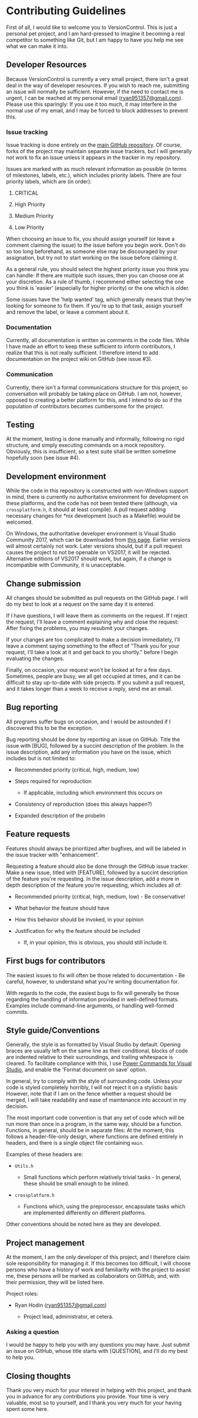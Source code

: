 # Contributing Guidelines

First of all, I would like to welcome you to VersionControl. This is just a personal
pet project, and I am hard-pressed to imagine it becoming a real competitor to
something like Git, but I am happy to have you help me see what we can make it into.

## Developer Resources

Because VersionControl is currently a very small project, there isn't a great deal
in the way of developer resources. If you wish to reach me, submitting an issue will
normally be sufficient. However, if the need to contact me is urgent, I can be
reached at my personal email (ryan951357@gmail.com). Please use this sparingly: If
you use it too much, it may interfere in the normal use of my email, and I may be
forced to block addresses to prevent this.

### Issue tracking

Issue tracking is done entirely on the [main GitHub
repository](https://github.com/za419/VersionControl/issues). Of course, forks of the
project may maintain separate issue trackers, but I will generally not work to fix
an issue unless it appears in the tracker in my repository.

Issues are marked with as much relevant information as possible (in terms of
milestones, labels, etc.), which includes priority labels. There are four priority
labels, which are (in order):

1. CRITICAL

2. High Priority

3. Medium Priority

4. Low Priority

When choosing an issue to fix, you should assign yourself (or leave a comment
claiming the issue) to the issue before you begin work. Don't do so too long
beforehand, as someone else may be discouraged by your assignation, but try not to
start working on the issue before claiming it.

As a general rule, you should select the highest priority issue you think you can
handle: If there are multiple such issues, then you can choose one at your
discretion. As a rule of thumb, I recommend either selecting the one you think is
'easier' (especially for higher priority) or the one which is older.

Some issues have the 'help wanted' tag, which generally means that they're looking
for someone to fix them. If you're up to that task, assign yourself and remove the
label, or leave a comment about it.

### Documentation

Currently, all documentation is written as comments in the code files. While I have
made an effort to keep these sufficient to inform contributors, I realize that this
is not really sufficient. I therefore intend to add documentation on the project
wiki on GitHub (see issue #3).

### Communication

Currently, there isn't a formal communications structure for this project, so
conversation will probably be taking place on GitHub. I am not, however, opposed
to creating a better platform for this, and I intend to do so if the population of
contributors becomes cumbersome for the project.

## Testing

At the moment, testing is done manually and informally, following no rigid
structure, and simply executing commands on a mock repository. Obviously, this is
insufficient, so a test suite shall be written sometime hopefully soon (see issue
#4).

## Development environment

While the code in this repository is constructed with non-Windows support in mind,
there is currently no authoritative environment for development on these
platforms, and the code has not been tested there (although, via
`crossplatform.h`, it should at least compile). A pull request adding necessary
changes for *nix development (such as a Makefile) would be welcomed.

On Windows, the authoritative developer environment is Visual Studio Community
2017, which can be downloaded from [this
page](https://www.visualstudio.com/downloads/). Earlier versions will almost
certainly not work. Later versions should, but if a pull request causes the project
to not be openable on VS2017, it will be rejected. Alternative editions of VS2017
should work, but again, if a change is incompatible with Community, it is
unacceptable.

## Change submission

All changes should be submitted as pull requests on the GitHub page. I will do my
best to look at a request on the same day it is entered.

If I have questions, I will leave them as comments on the request. If I reject the
request, I'll leave a comment explaining why and close the request: After fixing
the problems, you may resubmit your changes.

If your changes are too complicated to make a decision immediately, I'll leave a
comment saying something to the effect of "Thank you for your request, I'll take a
look at it and get back to you shortly." before I begin evaluating the changes.

Finally, on occasion, your request won't be looked at for a few days. Sometimes,
people are busy, we all get occupied at times, and it can be difficult to stay
up-to-date with side projects. If you submit a pull request, and it takes longer
than a week to receive a reply, send me an email.

## Bug reporting

All programs suffer bugs on occasion, and I would be astounded if I discovered
this to be the exception.

Bug reporting should be done by reporting an issue on GitHub. Title the issue with
[BUG], followed by a succint description of the problem. In the issue description,
add any information you have on the issue, which includes but is not limited to:

 - Recommended priority (critical, high, medium, low)

 - Steps required for reproduction

   - If applicable, including which environment this occurs on

 - Consistency of reproduction (does this always happen?)

 - Expanded description of the probelm

## Feature requests

Features should always be prioritized after bugfixes, and will be labeled in the
issue tracker with "enhancement".

Requesting a feature should also be done through the GitHub issue tracker. Make a
new issue, titled with [FEATURE], followed by a succint description of the feature
you're requesting. In the issue description, add a more in depth description of
the feature you're requesting, which includes all of:

 - Recommended priority (critical, high, medium, low) - Be conservative!

 - What behavior the feature should have

 - How this behavior should be invoked, in your opinion

 - Justification for why the feature should be included

   - If, in your opinion, this is obvious, you should still include it.

## First bugs for contributors

The easiest issues to fix will often be those related to documentation - Be
careful, however, to understand what you're writing documentation for.

With regards to the code, the easiest bugs to fix will generally be those
regarding the handling of information provided in well-defined formats. Examples
include command-line arguments, or handling well-formed commits.

## Style guide/Conventions

Generally, the style is as formatted by Visual Studio by default. Opening braces
are usually left on the same line as their conditional, blocks of code are
indented relative to their surroundings, and trailing whitespace is cleared. To
facilitate compliance with this, I use [Power Commands for Visual Studio](https://marketplace.visualstudio.com/items?itemName=VisualStudioProductTeam.PowerCommandsforVisualStudio),
and enable the 'Format document on save' option.

In general, try to comply with the style of surrounding code. Unless your code is
styled completely horribly, I will not reject it on a stylistic basis: However,
note that if I am on the fence whether a request should be merged, I will take
readability and ease of maintenance into account in my decision.

The most important code convention is that any set of code which will be run more
than once in a program, in the same way, should be a function. Functions, in
general, should be in separate files: At the moment, this follows a
header-file-only design, where functions are defined entirely in headers, and
there is a single object file containing `main`.

Examples of these headers are:

 - `Utils.h`

   - Small functions which perform relatively trivial tasks - In general, these
should be small enough to be inlined.

 - `crossplatform.h`

   - Functions which, using the preprocessor, encapsulate tasks which are
implemented differently on different platforms.

Other conventions should be noted here as they are developed.

## Project management

At the moment, I am the only developer of this project, and I therefore claim sole
responsibility for managing it. If this becomes too difficult, I will choose
persons who have a history of work and familiarity with the project to assist me,
these persons will be marked as collaborators on GitHub, and, with their
permission, they will be listed here.

Project roles:

 - Ryan Hodin (ryan951357@gmail.com)

   - Project lead, administrator, et cetera.

### Asking a question

I would be happy to help you with any questions you may have. Just submit an issue
on GitHub, whose title starts with [QUESTION], and I'll do my best to help you.

## Closing thoughts

Thank you very much for your interest in helping with this project, and thank you
in advance for any contributions you provide. Your time is very valuable, most so
to yourself, and I thank you very much for your having spent some here.
